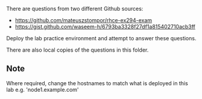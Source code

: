 There are questions from two different Github sources:
- https://github.com/mateuszstompor/rhce-ex294-exam
- https://gist.github.com/waseem-h/6793ba3328f27df1a815402710acb3ff

Deploy the lab practice environment and attempt to answer these questions.

There are also local copies of the questions in this folder.


## Note
Where required, change the hostnames to match what is deployed in this lab e.g. 'node1.example.com'